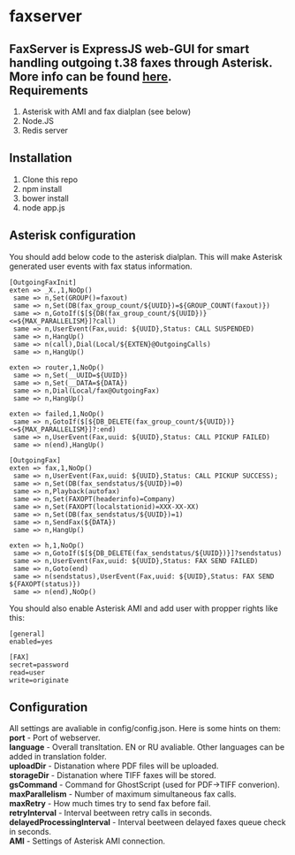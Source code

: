faxserver
=========
FaxServer is ExpressJS web-GUI for smart handling outgoing t.38 faxes through Asterisk. More info can be found [here](http://habrahabr.ru/post/207080/).  
Requirements
------------
1. Asterisk with AMI and fax dialplan (see below)
2. Node.JS
3. Redis server

Installation  
------------
1. Clone this repo
2. npm install
3. bower install
4. node app.js

Asterisk configuration  
----------------------
You should add below code to the asterisk dialplan. This will make Asterisk generated user events with fax status information.

```
[OutgoingFaxInit]
exten => _X.,1,NoOp()
 same => n,Set(GROUP()=faxout)
 same => n,Set(DB(fax_group_count/${UUID})=${GROUP_COUNT(faxout)})
 same => n,GotoIf($[${DB(fax_group_count/${UUID})}<=${MAX_PARALLELISM}]?call)
 same => n,UserEvent(Fax,uuid: ${UUID},Status: CALL SUSPENDED)
 same => n,HangUp()
 same => n(call),Dial(Local/${EXTEN}@OutgoingCalls)
 same => n,HangUp()

exten => router,1,NoOp()
 same => n,Set(__UUID=${UUID})
 same => n,Set(__DATA=${DATA})
 same => n,Dial(Local/fax@OutgoingFax)
 same => n,HangUp()

exten => failed,1,NoOp()
 same => n,GotoIf($[${DB_DELETE(fax_group_count/${UUID})}<=${MAX_PARALLELISM}]?:end)
 same => n,UserEvent(Fax,uuid: ${UUID},Status: CALL PICKUP FAILED)
 same => n(end),HangUp()

[OutgoingFax]
exten => fax,1,NoOp()
 same => n,UserEvent(Fax,uuid: ${UUID},Status: CALL PICKUP SUCCESS);
 same => n,Set(DB(fax_sendstatus/${UUID})=0)
 same => n,Playback(autofax)
 same => n,Set(FAXOPT(headerinfo)=Company)
 same => n,Set(FAXOPT(localstationid)=XXX-XX-XX)
 same => n,Set(DB(fax_sendstatus/${UUID})=1)
 same => n,SendFax(${DATA})
 same => n,HangUp()

exten => h,1,NoOp()
 same => n,GotoIf($[${DB_DELETE(fax_sendstatus/${UUID})}]?sendstatus)
 same => n,UserEvent(Fax,uuid: ${UUID},Status: FAX SEND FAILED)
 same => n,Goto(end)
 same => n(sendstatus),UserEvent(Fax,uuid: ${UUID},Status: FAX SEND ${FAXOPT(status)})
 same => n(end),NoOp()
```
You should also enable Asterisk AMI and add user with propper rights like this:
```
[general]
enabled=yes

[FAX]
secret=password
read=user
write=originate
```

Configuration
-------------
All settings are avaliable in config/config.json. Here is some hints on them:  
__port__ - Port of webserver.  
__language__ - Overall transltation. EN or RU avaliable. Other languages can be added in translation folder.  
__uploadDir__ - Distanation where PDF files will be uploaded.  
__storageDir__ - Distanation where TIFF faxes will be stored.  
__gsCommand__ - Command for GhostScript (used for PDF->TIFF converion).  
__maxParallelism__ - Number of maximum simultaneous fax calls.  
__maxRetry__ - How much times try to send fax before fail.  
__retryInterval__ - Interval beetween retry calls in seconds.  
__delayedProcessingInterval__ - Interval beetween delayed faxes queue check in seconds.  
__AMI__ - Settings of Asterisk AMI connection.  
